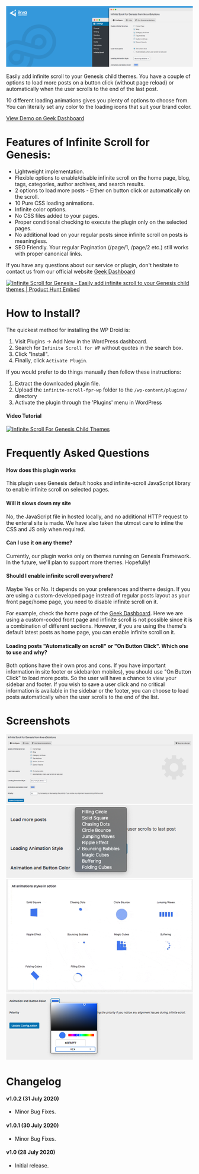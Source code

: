 <img src="images/banner-1544x500.png" alt="Infite Scroll for WP" />

Easily add infinite scroll to your Genesis child themes. You have a couple of options to load more posts on a button click (without page reload) or automatically when the user scrolls to the end of the last post.

10 different loading animations gives you plenty of options to choose from. You can literally set any color to the loading icons that suit your brand color.

[View Demo on Geek Dashboard](https://www.geekdashboard.com/category/news/)


# Features of Infinite Scroll for Genesis:

* Lightweight implementation.
* Flexible options to enable/disable infinite scroll on the home page, blog, tags, categories, author archives, and search results.
* 2 options to load more posts - Either on button click or automatically on the scroll.
* 10 Pure CSS loading animations.
* Infinite color options.
* No CSS files added to your pages.
* Proper conditional checking to execute the plugin only on the selected pages.
* No additional load on your regular posts since infinite scroll on posts is meaningless.
* SEO Friendly. Your regular Pagination (/page/1, /page/2 etc.) still works with proper canonical links.

If you have any questions about our service or plugin, don't hesitate to contact us from our official website [Geek Dashboard](https://www.geekdashboard.com/)

<a href="https://www.producthunt.com/posts/infinite-scroll-for-genesis?utm_source=badge-featured&utm_medium=badge&utm_souce=badge-infinite-scroll-for-genesis" target="_blank"><img src="https://api.producthunt.com/widgets/embed-image/v1/featured.svg?post_id=225234&theme=light" alt="Infinite Scroll for Genesis - Easily add infinite scroll to your Genesis child themes | Product Hunt Embed" style="width: 250px; height: 54px;" width="250px" height="54px" /></a>

# How to Install?

The quickest method for installing the WP Droid is:

1. Visit Plugins -> Add New in the WordPress dashboard.
1. Search for `Infinite Scroll for WP` without quotes in the search box.
1. Click "Install".
1. Finally, click `Activate Plugin`.

If you would prefer to do things manually then follow these instructions:

1. Extract the downloaded plugin file.
1. Upload the `infinite-scroll-fpr-wp` folder to the `/wp-content/plugins/` directory
1. Activate the plugin through the 'Plugins' menu in WordPress

#### Video Tutorial
[![Infinite Scroll For Genesis Child Themes](http://img.youtube.com/vi/WIsUux0B2Z8/0.jpg)](http://www.youtube.com/watch?v=WIsUux0B2Z8 "Enable Infinite Scroll on Genesis Child Themes")

# Frequently Asked Questions

#### How does this plugin works
This plugin uses Genesis default hooks and infinite-scroll JavaScript library to enable infinite scroll on selected pages.

#### Will it slows down my site
No, the JavaScript file in hosted locally, and no additional HTTP request to the enteral site is made. We have also taken the utmost care to inline the CSS and JS only when required.

#### Can I use it on any theme?
Currently, our plugin works only on themes running on Genesis Framework. In the future, we'll plan to support more themes. Hopefully!

#### Should I enable infinite scroll everywhere?
Maybe Yes or No. It depends on your preferences and theme design.
If you are using a custom-developed page instead of regular posts layout as your front page/home page, you need to disable infinite scroll on it.

For example, check the home page of the [Geek Dashboard](https://www.geekdashboard.com/). Here we are using a custom-coded front page and infinite scroll is not possible since it is a combination of different sections. However, if you are using the theme's default latest posts as home page, you can enable infinite scroll on it.

#### Loading posts "Automatically on scroll" or "On Button Click". Which one to use and why?
Both options have their own pros and cons. If you have important information in site footer or sidebar(on mobiles), you should use "On Button Click" to load more posts. So the user will have a chance to view your sidebar and footer. If you wish to save a user click and no critical information is available in the sidebar or the footer, you can choose to load posts automatically when the user scrolls to the end of the list.

# Screenshots
<img src="images/screenshot-1.png" alt="All Plugin Settings"/>
<img src="images/screenshot-2.png" alt="Animation Styles"/>
<img src="images/screenshot-3.gif" alt="Loading Animatins"/>
<img src="images/screenshot-4.png" alt="Infinite Colors"/>


# Changelog

#### v1.0.2 (31 July 2020)
* Minor Bug Fixes.

#### v1.0.1 (30 July 2020)
* Minor Bug Fixes.

#### v1.0 (28 July 2020)
* Initial release.
